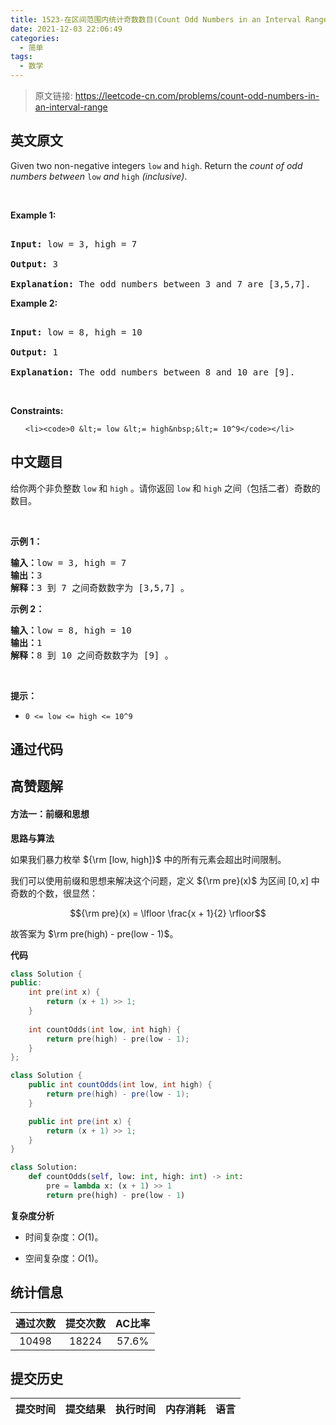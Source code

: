 ```yaml
---
title: 1523-在区间范围内统计奇数数目(Count Odd Numbers in an Interval Range)
date: 2021-12-03 22:06:49
categories:
  - 简单
tags:
  - 数学
---
```


> 原文链接: https://leetcode-cn.com/problems/count-odd-numbers-in-an-interval-range


## 英文原文
<div><p>Given two non-negative integers <code>low</code> and <code><font face="monospace">high</font></code>. Return the <em>count of odd numbers between </em><code>low</code><em> and </em><code><font face="monospace">high</font></code><em>&nbsp;(inclusive)</em>.</p>

<p>&nbsp;</p>
<p><strong>Example 1:</strong></p>

<pre>
<strong>Input:</strong> low = 3, high = 7
<strong>Output:</strong> 3
<b>Explanation: </b>The odd numbers between 3 and 7 are [3,5,7].</pre>

<p><strong>Example 2:</strong></p>

<pre>
<strong>Input:</strong> low = 8, high = 10
<strong>Output:</strong> 1
<b>Explanation: </b>The odd numbers between 8 and 10 are [9].</pre>

<p>&nbsp;</p>
<p><strong>Constraints:</strong></p>

<ul>
	<li><code>0 &lt;= low &lt;= high&nbsp;&lt;= 10^9</code></li>
</ul></div>

## 中文题目
<div><p>给你两个非负整数&nbsp;<code>low</code> 和&nbsp;<code>high</code>&nbsp;。请你返回<em>&nbsp;</em><code>low</code><em> </em>和<em>&nbsp;</em><code>high</code><em>&nbsp;</em>之间（包括二者）奇数的数目。</p>

<p>&nbsp;</p>

<p><strong>示例 1：</strong></p>

<pre><strong>输入：</strong>low = 3, high = 7
<strong>输出：</strong>3
<strong>解释：</strong>3 到 7 之间奇数数字为 [3,5,7] 。</pre>

<p><strong>示例 2：</strong></p>

<pre><strong>输入：</strong>low = 8, high = 10
<strong>输出：</strong>1
<strong>解释：</strong>8 到 10 之间奇数数字为 [9] 。</pre>

<p>&nbsp;</p>

<p><strong>提示：</strong></p>

<ul>
	<li><code>0 &lt;= low &lt;= high&nbsp;&lt;= 10^9</code></li>
</ul>
</div>

## 通过代码
<RecoDemo>
</RecoDemo>


## 高赞题解
#### 方法一：前缀和思想

**思路与算法**

如果我们暴力枚举 ${\rm [low, high]}$ 中的所有元素会超出时间限制。

我们可以使用前缀和思想来解决这个问题，定义 ${\rm pre}(x)$ 为区间 $[0, x]$ 中奇数的个数，很显然：

$${\rm pre}(x) = \lfloor \frac{x + 1}{2} \rfloor$$

故答案为 $\rm pre(high) - pre(low - 1)$。

**代码**

```cpp [sol1-C++]
class Solution {
public:
    int pre(int x) {
        return (x + 1) >> 1;
    }
    
    int countOdds(int low, int high) {
        return pre(high) - pre(low - 1);
    }
};
```

```Java [sol1-Java]
class Solution {
    public int countOdds(int low, int high) {
        return pre(high) - pre(low - 1);
    }

    public int pre(int x) {
        return (x + 1) >> 1;
    }
}
```

```Python [sol1-Python3]
class Solution:
    def countOdds(self, low: int, high: int) -> int:
        pre = lambda x: (x + 1) >> 1
        return pre(high) - pre(low - 1)
```

**复杂度分析**

+ 时间复杂度：$O(1)$。

+ 空间复杂度：$O(1)$。

## 统计信息
| 通过次数 | 提交次数 | AC比率 |
| :------: | :------: | :------: |
|    10498    |    18224    |   57.6%   |

## 提交历史
| 提交时间 | 提交结果 | 执行时间 |  内存消耗  | 语言 |
| :------: | :------: | :------: | :--------: | :--------: |
